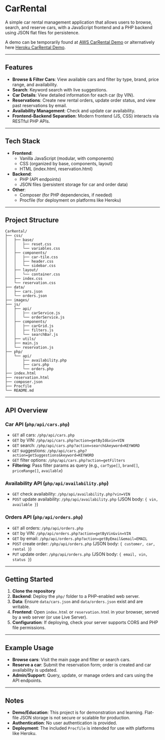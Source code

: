 # CarRental

A simple car rental management application that allows users to browse, search, and reserve cars, with a JavaScript frontend and a PHP backend using JSON flat files for persistence.

A demo can be temporarily found at [AWS CarRental Demo](http://rentn.us-east-1.elasticbeanstalk.com/) or alternatively here [Heroku CarRental Demo](https://rentn-42967cb9183f.herokuapp.com/).

---

## Features

- **Browse & Filter Cars**: View available cars and filter by type, brand, price range, and availability.
- **Search**: Keyword search with live suggestions.
- **Car Details**: View detailed information for each car (by VIN).
- **Reservations**: Create new rental orders, update order status, and view past reservations by email.
- **Availability Management**: Check and update car availability.
- **Frontend-Backend Separation**: Modern frontend (JS, CSS) interacts via RESTful PHP APIs.

---

## Tech Stack

- **Frontend**:
    - Vanilla JavaScript (modular, with components)
    - CSS (organized by base, components, layout)
    - HTML (index.html, reservation.html)
- **Backend**:
    - PHP (API endpoints)
    - JSON files (persistent storage for car and order data)
- **Other**:
    - Composer (for PHP dependencies, if needed)
    - Procfile (for deployment on platforms like Heroku)

---

## Project Structure

```
CarRental/
├── css/
│   ├── base/
│   │   ├── reset.css
│   │   └── variables.css
│   ├── components/
│   │   ├── car-tile.css
│   │   ├── header.css
│   │   └── sidebar.css
│   ├── layout/
│   │   └── container.css
│   ├── index.css
│   └── reservation.css
├── data/
│   ├── cars.json
│   └── orders.json
├── images/
├── js/
│   ├── api/
│   │   ├── carService.js
│   │   └── orderService.js
│   ├── components/
│   │   ├── carGrid.js
│   │   ├── filters.js
│   │   └── searchBar.js
│   ├── utils/
│   ├── main.js
│   └── reservation.js
├── php/
│   └── api/
│       ├── availability.php
│       ├── cars.php
│       └── orders.php
├── index.html
├── reservation.html
├── composer.json
├── Procfile
└── README.md
```

---

## API Overview

### Car API (`php/api/cars.php`)
- `GET` all cars: `/php/api/cars.php`
- `GET` by VIN: `/php/api/cars.php?action=getById&vin=VIN`
- `GET` search: `/php/api/cars.php?action=search&keyword=KEYWORD`
- `GET` suggestions: `/php/api/cars.php?action=getSuggestions&keyword=KEYWORD`
- `GET` filter options: `/php/api/cars.php?action=getFilters`
- **Filtering**: Pass filter params as query (e.g., `carType[]`, `brand[]`, `priceRange[]`, `available`)

### Availability API (`php/api/availability.php`)
- `GET` check availability: `/php/api/availability.php?vin=VIN`
- `POST` update availability: `/php/api/availability.php` (JSON body: `{ vin, available }`)

### Orders API (`php/api/orders.php`)
- `GET` all orders: `/php/api/orders.php`
- `GET` by VIN: `/php/api/orders.php?action=getByVin&vin=VIN`
- `GET` by email: `/php/api/orders.php?action=getByEmail&email=EMAIL`
- `POST` create order: `/php/api/orders.php` (JSON body: `{ customer, car, rental }`)
- `PUT` update order: `/php/api/orders.php` (JSON body: `{ email, vin, status }`)

---

## Getting Started

1. **Clone the repository**
2. **Backend**: Deploy the `php/` folder to a PHP-enabled web server.
3. **Data**: Ensure `data/cars.json` and `data/orders.json` exist and are writable.
4. **Frontend**: Open `index.html` or `reservation.html` in your browser, served by a web server (or use Live Server).
5. **Configuration**: If deploying, check your server supports CORS and PHP file permissions.

---

## Example Usage

- **Browse cars**: Visit the main page and filter or search cars.
- **Reserve a car**: Submit the reservation form; order is created and car availability is updated.
- **Admin/Support**: Query, update, or manage orders and cars using the API endpoints.

---

## Notes

- **Demo/Education**: This project is for demonstration and learning. Flat-file JSON storage is not secure or scalable for production.
- **Authentication**: No user authentication is provided.
- **Deployment**: The included `Procfile` is intended for use with platforms like Heroku.
